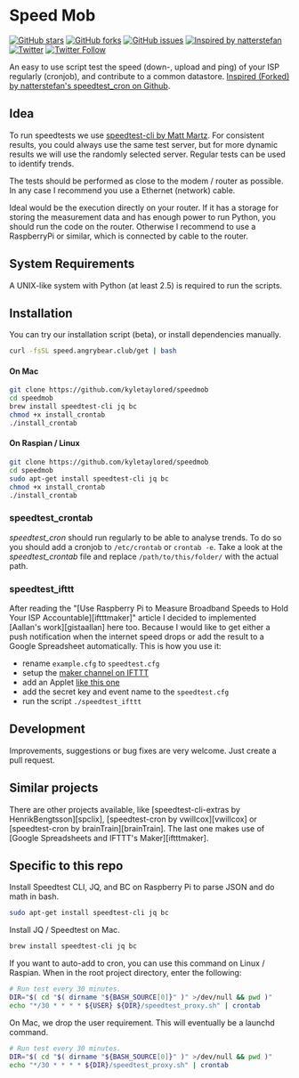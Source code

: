 # Speed Mob

[![GitHub stars](https://img.shields.io/github/stars/kyletaylored/speedmob.svg)](https://github.com/kyletaylored/speedmob/stargazers)
[![GitHub forks](https://img.shields.io/github/forks/kyletaylored/speedmob.svg)](https://github.com/kyletaylored/speedmob/network)
[![GitHub issues](https://img.shields.io/github/issues/kyletaylored/speedmob.svg)](https://github.com/kyletaylored/speedmob/issues)
[![Inspired by natterstefan](https://img.shields.io/badge/Inspired%20by-natterstefan-blue.svg)](https://github.com/natterstefan/speedtest-cron)
[![Twitter](https://img.shields.io/twitter/url/https/github.com/kyletaylored/speedmob.svg?style=social)](https://twitter.com/intent/tweet?text=https://github.com/kyletaylored/speedmob)
[![Twitter Follow](https://img.shields.io/twitter/follow/kyletaylored.svg?style=social&label=Follow)](https://twitter.com/kyletaylored)


An easy to use script test the speed (down-, upload and ping) of your ISP regularly (cronjob), and contribute to a common datastore. [Inspired (Forked) by natterstefan's speedtest_cron on Github][natterstefan].


## Idea

To run speedtests we use [speedtest-cli by Matt Martz][spcli]. For consistent results, you could always use the same test server, but for more dynamic results we will use the randomly selected server. Regular tests can be used to identify trends.

The tests should be performed as close to the modem / router as possible. In any case I recommend you use a Ethernet (network) cable.

Ideal would be the execution directly on your router. If it has a storage for storing the measurement data and has enough power to run Python, you should run the code on the router. Otherwise I recommend to use a RaspberryPi or similar, which is connected by cable to the router.


## System Requirements

A UNIX-like system with Python (at least 2.5) is required to run the scripts.

## Installation

You can try our installation script (beta), or install dependencies manually.

```bash
curl -fsSL speed.angrybear.club/get | bash
```

#### On Mac
``` bash
git clone https://github.com/kyletaylored/speedmob
cd speedmob
brew install speedtest-cli jq bc
chmod +x install_crontab
./install_crontab
```

#### On Raspian / Linux
``` bash
git clone https://github.com/kyletaylored/speedmob
cd speedmob
sudo apt-get install speedtest-cli jq bc
chmod +x install_crontab
./install_crontab
```

### speedtest_crontab

_speedtest_cron_ should run regularly to be able to analyse trends. To do so you should add a cronjob to `/etc/crontab` or ```crontab -e```. Take a look at the _speedtest_crontab_ file and replace ```/path/to/this/folder/``` with the actual path.

### speedtest_ifttt

After reading the "[Use Raspberry Pi to Measure Broadband Speeds to Hold Your ISP Accountable][iftttmaker]" article I decided to implemented [Aallan's work][gistaallan] here too. Because I would like to get either a push notification when the internet speed drops or add the result to a Google Spreadsheet automatically. This is how you use it:

- rename ```example.cfg``` to ```speedtest.cfg```
- setup the [maker channel on IFTTT][maker]
- add an Applet [like this one][ifapplet]
- add the secret key and event name to the `speedtest.cfg`
- run the script ```./speedtest_ifttt```

## Development

Improvements, suggestions or bug fixes are very welcome. Just create a pull request.


## Similar projects

There are other projects available, like [speedtest-cli-extras by HenrikBengtsson][spclix], [speedtest-cron by vwillcox][vwillcox] or [speedtest-cron by brainTrain][brainTrain]. The last one makes use of [Google Spreadsheets and IFTTT's Maker][iftttmaker].

 [natterstefan]: https://github.com/natterstefan/speedtest-cron
 [spcli]: https://github.com/sivel/speedtest-cli
 [ifapplet]: https://ifttt.com/applets/49618185d-log-speedtest-results-to-spreadsheet
 [maker]: https://ifttt.com/maker

 ## Specific to this repo
 Install Speedtest CLI, JQ, and BC on Raspberry Pi to parse JSON and do math in bash.
 ```bash
 sudo apt-get install speedtest-cli jq bc
 ```

 Install JQ / Speedtest on Mac.
  ```bash
  brew install speedtest-cli jq bc
  ```

 If you want to auto-add to cron, you can use this command on Linux / Raspian. When in the root project directory, enter the following:
 ```bash
 # Run test every 30 minutes.
 DIR="$( cd "$( dirname "${BASH_SOURCE[0]}" )" >/dev/null && pwd )"
 echo "*/30 * * * * ${USER} ${DIR}/speedtest_proxy.sh" | crontab
 ```

 On Mac, we drop the user requirement. This will eventually be a launchd command.
 ```bash
 # Run test every 30 minutes.
 DIR="$( cd "$( dirname "${BASH_SOURCE[0]}" )" >/dev/null && pwd )"
 echo "*/30 * * * * ${DIR}/speedtest_proxy.sh" | crontab
 ```
